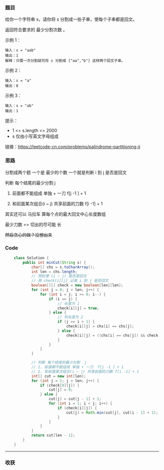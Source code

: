 ### 题目

给你一个字符串 s，请你将 s 分割成一些子串，使每个子串都是回文。

返回符合要求的 最少分割次数 。

示例 1：
```
输入：s = "aab"
输出：1
解释：只需一次分割就可将 s 分割成 ["aa","b"] 这样两个回文子串。
```
示例 2：
```
输入：s = "a"
输出：0
```
示例 3：
```
输入：s = "ab"
输出：1
```

提示：

- 1 <= s.length <= 2000
- s 仅由小写英文字母组成

链接：https://leetcode-cn.com/problems/palindrome-partitioning-ii

### 思路

分割成两个题 一个是 最少的个数 一个就是判断 i 到 j 是否是回文
    
判断 每个结尾的最少分割  j
  
  1. 前面都不能组成 单独 + 一刀  f[j -1 ] + 1
  
  2. 和前面某次组合(i ~ j) 共享前面的刀数 f[i -1] + 1

其实还可以 马拉车 算每个点的最大回文中心长度数组

最少刀数 == 切出的尽可能 长

~~然后贪心的做？没想出来~~ 

### Code
```java
    class Solution {
        public int minCut(String s) {
            char[] chs = s.toCharArray();
            int len = chs.length;
            // 预处理 (i ~ j) 是否是回文 
            // 用 check[i][j] 记录 i 到 j 是否回文
            boolean[][] check = new boolean[len][len];
            for (int j = 0; j < len; j++) {
                for (int i = j; i >= 0; i--) {
                    if (i == j) {
                        // 长度为 1 
                        check[i][j] = true;
                    } else {
                        // 判长度为 2
                        if (j == i + 1) {
                            check[i][j] = chs[i] == chs[j];
                        } else {
                            check[i][j] = ((chs[i] == chs[j]) && check[i + 1][j - 1]);
                        }
                    }
                }
            }

            // 判断 每个结尾的最少分割  j
            // 1. 前面都不能组成 单独 + 一刀  f[j -1 ] + 1
            // 2. 和前面某次组合(i ~ j) 共享前面的刀数 f[i -1] + 1
            int[] cut = new int[len];
            for (int j = 1; j < len; j++) {
                if (check[0][j]) {
                    cut[j] = 0;
                } else {
                    cut[j] = cut[j - 1] + 1;
                    for (int i = 1; i < j; i++) {
                        if (check[i][j]) {
                            cut[j] = Math.min(cut[j], cut[i - 1] + 1);
                        }
                    }
                }
            }
            return cut[len - 1];
        }
    }
```
*** 
### 收获
